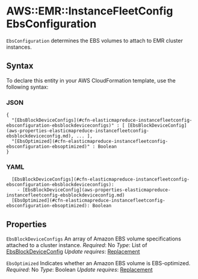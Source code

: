 # AWS::EMR::InstanceFleetConfig EbsConfiguration<a name="aws-properties-elasticmapreduce-instancefleetconfig-ebsconfiguration"></a>

`EbsConfiguration` determines the EBS volumes to attach to EMR cluster instances\.

## Syntax<a name="aws-properties-elasticmapreduce-instancefleetconfig-ebsconfiguration-syntax"></a>

To declare this entity in your AWS CloudFormation template, use the following syntax:

### JSON<a name="aws-properties-elasticmapreduce-instancefleetconfig-ebsconfiguration-syntax.json"></a>

```
{
  "[EbsBlockDeviceConfigs](#cfn-elasticmapreduce-instancefleetconfig-ebsconfiguration-ebsblockdeviceconfigs)" : [ [EbsBlockDeviceConfig](aws-properties-elasticmapreduce-instancefleetconfig-ebsblockdeviceconfig.md), ... ],
  "[EbsOptimized](#cfn-elasticmapreduce-instancefleetconfig-ebsconfiguration-ebsoptimized)" : Boolean
}
```

### YAML<a name="aws-properties-elasticmapreduce-instancefleetconfig-ebsconfiguration-syntax.yaml"></a>

```
  [EbsBlockDeviceConfigs](#cfn-elasticmapreduce-instancefleetconfig-ebsconfiguration-ebsblockdeviceconfigs):
    - [EbsBlockDeviceConfig](aws-properties-elasticmapreduce-instancefleetconfig-ebsblockdeviceconfig.md)
  [EbsOptimized](#cfn-elasticmapreduce-instancefleetconfig-ebsconfiguration-ebsoptimized): Boolean
```

## Properties<a name="aws-properties-elasticmapreduce-instancefleetconfig-ebsconfiguration-properties"></a>

`EbsBlockDeviceConfigs`  <a name="cfn-elasticmapreduce-instancefleetconfig-ebsconfiguration-ebsblockdeviceconfigs"></a>
An array of Amazon EBS volume specifications attached to a cluster instance\.
*Required*: No
*Type*: List of [EbsBlockDeviceConfig](aws-properties-elasticmapreduce-instancefleetconfig-ebsblockdeviceconfig.md)
*Update requires*: [Replacement](https://docs.aws.amazon.com/AWSCloudFormation/latest/UserGuide/using-cfn-updating-stacks-update-behaviors.html#update-replacement)

`EbsOptimized`  <a name="cfn-elasticmapreduce-instancefleetconfig-ebsconfiguration-ebsoptimized"></a>
Indicates whether an Amazon EBS volume is EBS\-optimized\.
*Required*: No
*Type*: Boolean
*Update requires*: [Replacement](https://docs.aws.amazon.com/AWSCloudFormation/latest/UserGuide/using-cfn-updating-stacks-update-behaviors.html#update-replacement)
